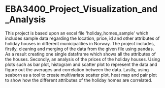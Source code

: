 # EBA3400_Project_Visualization_and_Analysis
This project is based upon an excel file 'holiday_homes_sample' which includes sample data regarding the location, price, id and other attributes of holiday houses in different municipalities in Norway.
The project includes, firstly, cleaning and merging of the data from the given file using pandas. As a result creating one single dataframe which shows all the attributes of the houses.
Secondly, an analysis of the prices of the holiday houses. Using plots such as bar plot, histogram and scatter plot to represent the data and figure out the averages and correlation between the data.
Lastly, using seaborn as a tool to create multivariate scatter plot, heat map and pair plot to show how the different attributes of the holiday homes are correlated.
